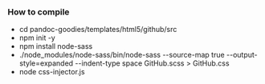 
### How to compile
* cd pandoc-goodies/templates/html5/github/src
* npm init -y
* npm install node-sass
* ./node_modules/node-sass/bin/node-sass --source-map true --output-style=expanded --indent-type space GitHub.scss > GitHub.css
* node css-injector.js
